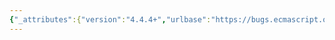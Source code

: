 ```yaml
---
{"_attributes":{"version":"4.4.4+","urlbase":"https://bugs.ecmascript.org/","maintainer":"dherman@mozilla.com"},"bug":{"bug_id":3417,"creation_ts":"2014-12-08 04:43:00 -0800","short_desc":"18.2.6.1.2: refer to the Encoding Standard’s definition of UTF-8","delta_ts":"2015-02-13 18:04:38 -0800","product":"Draft for 7th Edition","component":"Deferred from 6th edition","version":"unspecified","rep_platform":"All","op_sys":"All","bug_status":"CONFIRMED","priority":"Normal","bug_severity":"enhancement","everconfirmed":true,"reporter":{"uid":"mathias","name":"Mathias Bynens"},"assigned_to":{"uid":"allen","name":"Allen Wirfs-Brock"},"cc":["annevk","mathias"],"long_desc":[{"commentid":10936,"comment_count":0,"who":{"uid":"mathias","name":"Mathias Bynens"},"bug_when":"2014-12-08 04:43:31 -0800","thetext":"> A formal description and implementation of UTF-8 is given in RFC 3629.\n> In UTF-8, characters are encoded using sequences of 1 to 6 octets. \n\nWhy not refer to The Encoding Standard (https://encoding.spec.whatwg.org/#utf-8) rather than RFC 3629?\n\nThen you can replace “sequences of 1 to 6 octets” with “sequences of 1 to 4 octets” which matches table 40."},{"commentid":10937,"comment_count":1,"who":{"uid":"annevk","name":"Anne van Kesteren"},"bug_when":"2014-12-08 04:49:04 -0800","thetext":"Note that the RFC has the same byte restriction, but that in particular for error handling the Encoding Standard is a better reference, since it says exactly how many U+FFFD can be produced for decoding purposes."},{"commentid":12617,"comment_count":2,"who":{"uid":"allen","name":"Allen Wirfs-Brock"},"bug_when":"2015-02-13 18:04:38 -0800","thetext":"This is all legacy ES specification language that isn't going to change for ES6.  I'll move this bug to ES7 in case somebody want to explore it in that context.\n\nA issue is that we want to preserve the legacy behavior described by these ES algorithms (even if it is different from the Encoding standard's definition).  Before changing normative references or replacing the algorithms in this section with references to other algorithms, somebody would need to verify that there were no observable differences in the results produced."}]}}
---
```

